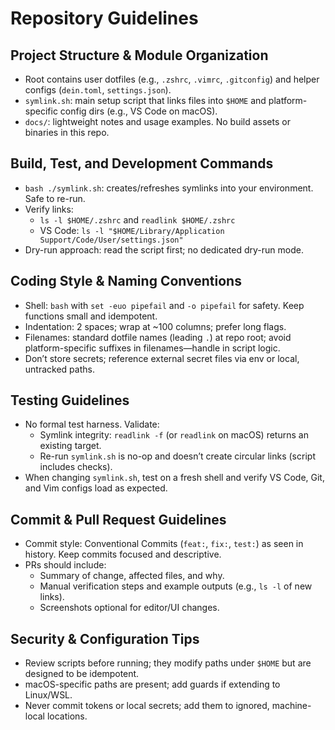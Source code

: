 # Repository Guidelines

## Project Structure & Module Organization
- Root contains user dotfiles (e.g., `.zshrc`, `.vimrc`, `.gitconfig`) and helper configs (`dein.toml`, `settings.json`).
- `symlink.sh`: main setup script that links files into `$HOME` and platform-specific config dirs (e.g., VS Code on macOS).
- `docs/`: lightweight notes and usage examples. No build assets or binaries in this repo.

## Build, Test, and Development Commands
- `bash ./symlink.sh`: creates/refreshes symlinks into your environment. Safe to re-run.
- Verify links:
  - `ls -l $HOME/.zshrc` and `readlink $HOME/.zshrc`
  - VS Code: `ls -l "$HOME/Library/Application Support/Code/User/settings.json"`
- Dry-run approach: read the script first; no dedicated dry-run mode.

## Coding Style & Naming Conventions
- Shell: `bash` with `set -euo pipefail` and `-o pipefail` for safety. Keep functions small and idempotent.
- Indentation: 2 spaces; wrap at ~100 columns; prefer long flags.
- Filenames: standard dotfile names (leading `.`) at repo root; avoid platform-specific suffixes in filenames—handle in script logic.
- Don’t store secrets; reference external secret files via env or local, untracked paths.

## Testing Guidelines
- No formal test harness. Validate:
  - Symlink integrity: `readlink -f` (or `readlink` on macOS) returns an existing target.
  - Re-run `symlink.sh` is no-op and doesn’t create circular links (script includes checks).
- When changing `symlink.sh`, test on a fresh shell and verify VS Code, Git, and Vim configs load as expected.

## Commit & Pull Request Guidelines
- Commit style: Conventional Commits (`feat:`, `fix:`, `test:`) as seen in history. Keep commits focused and descriptive.
- PRs should include:
  - Summary of change, affected files, and why.
  - Manual verification steps and example outputs (e.g., `ls -l` of new links).
  - Screenshots optional for editor/UI changes.

## Security & Configuration Tips
- Review scripts before running; they modify paths under `$HOME` but are designed to be idempotent.
- macOS-specific paths are present; add guards if extending to Linux/WSL.
- Never commit tokens or local secrets; add them to ignored, machine-local locations.

